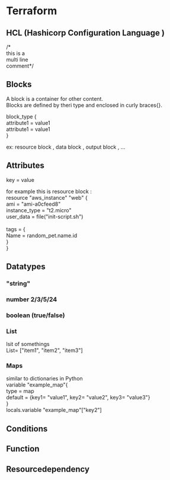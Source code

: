 # Terraform
## HCL (Hashicorp Configuration Language )
 /*   
this is a<br>
multi line<br>
comment*/<br>

## Blocks
A block is a container for other content.<br>
Blocks are defined by theri type and enclosed in curly braces{}.

block_type {<br>
attribute1 = value1<br>
attribute1 = value1<br>
}<br>

ex: resource block , data block , output block , ...<br>

## Attributes

key = value<br>

for example this is resource block :<br>
resource "aws_instance" "web" {<br>
  ami                    = "ami-a0cfeed8"<br>
  instance_type          = "t2.micro"<br>
  user_data              = file("init-script.sh")<br>
<br>
  tags = {<br>
    Name = random_pet.name.id<br>
  }<br>
}<br>
## Datatypes

### "string"<br>
### number 2/3/5/24<br>
### boolean (true/false)<br>
### List<br>
lsit of somethings<br>
List= ["item1", "item2", "item3"]<br>
### Maps
similar to dictionaries in Python<br>
variable "example_map"{<br>
type = map<br>
default = {key1= "value1", key2= "value2", key3= "value3"}<br>
}<br>
locals.variable "example_map"["key2"]<br>
## Conditions

## Function

## Resourcedependency



